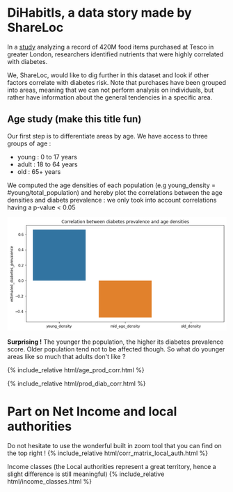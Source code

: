 # DiHabitIs,  a data story made by ShareLoc

In a [study](https://www.ncbi.nlm.nih.gov/pmc/articles/PMC7029018/) analyzing a record of 420M food items purchased at Tesco in greater London, researchers identified nutrients that were highly correlated with diabetes. 

We, ShareLoc, would like to dig further in this dataset and look if other factors correlate with diabetes risk. 
Note that purchases have been grouped into areas, meaning that we can not perform analysis on individuals, but rather have information about the general tendencies in a specific area.  

## Age study (make this title fun)

Our first step is to differentiate areas by age. We have access to three groups of age : 
- young : 0 to 17 years
- adult : 18 to 64 years
- old   : 65+ years

We computed the age densities of each population (e.g young_density = #young/total_population) and hereby plot the correlations between the age densities and diabets prevalence : we only took into account correlations having a p-value < 0.05

![Alt](pics/corr_age_diab.png)

**Surprising !** The younger the population, the higher its diabetes prevalence score. Older population tend not to be affected though. So what do younger areas like so much that adults don't like ? 

{% include_relative html/age_prod_corr.html %}

{% include_relative html/prod_diab_corr.html %}





# Part on Net Income and local authorities
Do not hesitate to use the wonderful built in zoom tool that you can find on the top right !
{% include_relative html/corr_matrix_local_auth.html %}

Income classes (the Local authorities represent a great territory, hence a slight difference is still meaningful) 
{% include_relative html/income_classes.html %}

